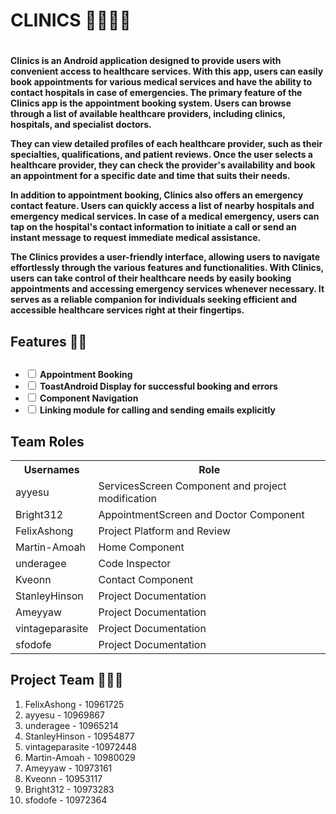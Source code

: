 <h1>CLINICS 👨‍⚕️🧑‍⚕️<h1>
  
<h4>
  <p>Clinics is an Android application designed to provide users with convenient access to healthcare services. With this app, users can easily book appointments for various medical services and have the ability to contact hospitals in case of emergencies. The primary feature of the Clinics app is the appointment booking system. Users can browse through a list of available healthcare providers, including clinics, hospitals, and specialist doctors.</p>
  
  <p>They can view detailed profiles of each healthcare provider, such as their specialties, qualifications, and patient reviews. Once the user selects a healthcare provider, they can check the provider's availability and book an appointment for a specific date and time that suits their needs.</p>
  
  <p>In addition to appointment booking, Clinics also offers an emergency contact feature. Users can quickly access a list of nearby hospitals and emergency medical services. In case of a medical emergency, users can tap on the hospital's contact information to initiate a call or send an instant message to request immediate medical assistance.</p>

  <p>The Clinics provides a user-friendly interface, allowing users to navigate effortlessly through the various features and functionalities. With Clinics, users can take control of their healthcare needs by easily booking appointments and accessing emergency services whenever necessary. It serves as a reliable companion for individuals seeking efficient and accessible healthcare services right at their fingertips.</p>
</h4>


<h2>Features 🔧🔗<h2>
  <h4>
    <p>
      <ul>
        <li>
          <dt> <input type="checkbox"> Appointment Booking </dt>
          <li><dt> <input type="checkbox"> ToastAndroid Display for successful booking and errors</dt></li>
          <li><dt> <input type="checkbox"> Component Navigation </dt></li>
          <li><dt> <input type="checkbox"> Linking module for calling and sending emails explicitly</dt></li>
        </li>
      </ul>
    </p>
  </h4>
  
<h2>Team Roles</h2>
<p>
  <table>
  <tr>
    <th>Usernames</th>
    <th>Role</th>
  </tr> 
    
  <tr>
    <td>ayyesu </td>
    <td>ServicesScreen Component and project modification</td>
  </tr>

 <tr>
    <td>Bright312 </td>
    <td>AppointmentScreen and Doctor Component</td>
  </tr>

   <tr>
    <td>FelixAshong  </td>
    <td>Project Platform and Review</td>
  </tr>

  <tr>
    <td>Martin-Amoah </td>
    <td>Home Component</td>
  </tr>

  <tr>
    <td>underagee </td>
    <td>Code Inspector</td>
  </tr>

 <tr>
    <td>Kveonn  </td>
    <td>Contact Component</td>
  </tr>
  
  <tr>
    <td>StanleyHinson </td>
    <td>Project Documentation</td>
  </tr>

  <tr>
    <td>Ameyyaw </td>
    <td>Project Documentation</td>
  </tr>

  <tr>
    <td>vintageparasite </td>
    <td>Project Documentation</td>
  </tr>

  <tr>
    <td>sfodofe </td>
    <td>Project Documentation</td>
  </tr>

  </table>
</p>

<h2>Project Team 👨‍👧‍👦</h2>

<ol>
  <li>FelixAshong - 10961725</li>
  <li>ayyesu - 10969867</li>
  <li>underagee - 10965214</li>
  <li>StanleyHinson - 10954877</li>
  <li>vintageparasite -10972448</li>
  <li>Martin-Amoah - 10980029</li>
  <li>Ameyyaw - 10973161</li>
  <li> Kveonn - 10953117</li>
  <li>Bright312 - 10973283</li>
  <li>sfodofe - 10972364</li>
  


















